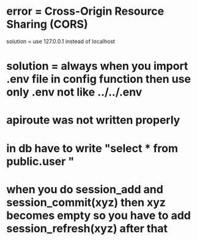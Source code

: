 # error = Cross-Origin Resource Sharing (CORS)
solution = use 127.0.0.1 instead of localhost


# solution = always when you import .env file in config function then use only .env not like ../../.env


# apiroute was not written properly 

# in db have to write "select * from  public.user "


# when you do session_add and session_commit(xyz) then xyz becomes empty so you have to add session_refresh(xyz) after that